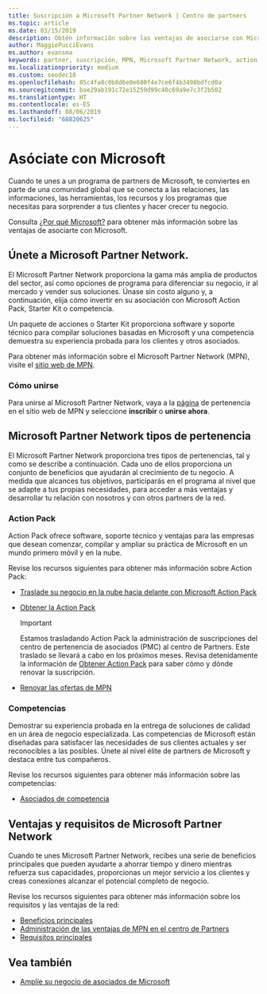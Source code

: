 ```yaml
---
title: Suscripción a Microsoft Partner Network | Centro de partners
ms.topic: article
ms.date: 03/15/2019
description: Obtén información sobre las ventajas de asociarse con Microsoft. El Microsoft Partner Network proporciona la gama más amplia de productos del sector, así como opciones de programa para diferenciar su negocio, ir al mercado y vender sus soluciones.
author: MaggiePucciEvans
ms.author: evansma
keywords: partner, suscripción, MPN, Microsoft Partner Network, action pack, MAPS, suscripción a action pack, ventajas, ventajas de MPN, suscripción, silver, gold, competencias
ms.localizationpriority: medium
ms.custom: seodec18
ms.openlocfilehash: 85c4fa8c0b8d6e0e680f4e7ce6f4b3498bdfcd0a
ms.sourcegitcommit: bae29ab191c72e15259d99c40c69a9e7c3f2b502
ms.translationtype: HT
ms.contentlocale: es-ES
ms.lasthandoff: 08/06/2019
ms.locfileid: "68820625"
---
```

# <a name="partner-with-microsoft"></a>Asóciate con Microsoft

Cuando te unes a un programa de partners de Microsoft, te conviertes en parte de una comunidad global que se conecta a las relaciones, las informaciones, las herramientas, los recursos y los programas que necesitas para sorprender a tus clientes y hacer crecer tu negocio.

Consulta [¿Por qué Microsoft?](https://partner.microsoft.com/business-opportunities/why-microsoft) para obtener más información sobre las ventajas de asociarte con Microsoft. 

## <a name="join-the-microsoft-partner-network"></a>Únete a Microsoft Partner Network.

<!-- 12/5/18 The content below was copied and pasted directly from the Membership page of the MPN site (https://partner.microsoft.com/membership)-->

El Microsoft Partner Network proporciona la gama más amplia de productos del sector, así como opciones de programa para diferenciar su negocio, ir al mercado y vender sus soluciones. Únase sin costo alguno y, a continuación, elija cómo invertir en su asociación con Microsoft Action Pack, Starter Kit o competencia.

Un paquete de acciones o Starter Kit proporciona software y soporte técnico para compilar soluciones basadas en Microsoft y una competencia demuestra su experiencia probada para los clientes y otros asociados.

Para obtener más información sobre el Microsoft Partner Network (MPN), visite el [sitio web de MPN](https://partner.microsoft.com/commercial).

### <a name="how-to-join"></a>Cómo unirse

Para unirse al Microsoft Partner Network, vaya a la [ página](https://partner.microsoft.com/membership) de pertenencia en el sitio web de MPN y seleccione **inscribir** o **unirse ahora**.

## <a name="microsoft-partner-network-membership-types"></a>Microsoft Partner Network tipos de pertenencia

<!-- 12/5/18 The content below was copied and pasted directly from the Membership pages of the MPN site (https://partner.microsoft.com/membership)-->

El Microsoft Partner Network proporciona tres tipos de pertenencias, tal y como se describe a continuación. Cada uno de ellos proporciona un conjunto de beneficios que ayudarán al crecimiento de tu negocio. A medida que alcances tus objetivos, participarás en el programa al nivel que se adapte a tus propias necesidades, para acceder a más ventajas y desarrollar tu relación con nosotros y con otros partners de la red.

### <a name="action-pack"></a>Action Pack

Action Pack ofrece software, soporte técnico y ventajas para las empresas que desean comenzar, compilar y ampliar su práctica de Microsoft en un mundo primero móvil y en la nube. 

Revise los recursos siguientes para obtener más información sobre Action Pack:

- [Traslade su negocio en la nube hacia delante con Microsoft Action Pack](https://partner.microsoft.com/membership/action-pack)
- [Obtener la Action Pack](mpn-get-action-pack.md)
  
    >[!IMPORTANT]
    >Estamos trasladando Action Pack la administración de suscripciones del centro de pertenencia de asociados (PMC) al centro de Partners. Este traslado se llevará a cabo en los próximos meses. Revisa detenidamente la información de [Obtener Action Pack](mpn-get-action-pack.md) para saber cómo y dónde renovar la suscripción.  

- [Renovar las ofertas de MPN](renew-mpn-offers.md)

### <a name="competencies"></a>Competencias

Demostrar su experiencia probada en la entrega de soluciones de calidad en un área de negocio especializada. Las competencias de Microsoft están diseñadas para satisfacer las necesidades de sus clientes actuales y ser reconocibles a las posibles. Únete al nivel élite de partners de Microsoft y destaca entre tus compañeros.

Revise los recursos siguientes para obtener más información sobre las competencias:

- [Asociados de competencia](https://partner.microsoft.com/membership/competencies)

## <a name="microsoft-partner-network-benefits-and-requirements"></a>Ventajas y requisitos de Microsoft Partner Network

Cuando te unes Microsoft Partner Network, recibes una serie de beneficios principales que pueden ayudarte a ahorrar tiempo y dinero mientras refuerza sus capacidades, proporcionas un mejor servicio a los clientes y creas conexiones alcanzar el potencial completo de negocio.

Revise los recursos siguientes para obtener más información sobre los requisitos y las ventajas de la red:

- [Beneficios principales](https://partner.microsoft.com/membership/core-benefits#simple-tab-content-1)
- [Administración de las ventajas de MPN en el centro de Partners](manage-your-partner-network-benefits.md)
- [Requisitos principales](https://partner.microsoft.com/membership/core-benefits#simple-tab-content-2)

## <a name="see-also"></a>Vea también
- [Amplíe su negocio de asociados de Microsoft](grow-your-business.md)
